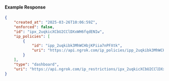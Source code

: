 <!-- Code generated for API Clients. DO NOT EDIT. -->

#### Example Response

```json
{
	"created_at": "2025-03-26T10:06:59Z",
	"enforced": false,
	"id": "ipx_2uqkicXCbU2CClDXxWH6fqdENIw",
	"ip_policies": [
		{
			"id": "ipp_2uqkibk3MhWCHbjKPiia7nPFXtk",
			"uri": "https://api.ngrok.com/ip_policies/ipp_2uqkibk3MhWCHbjKPiia7nPFXtk"
		}
	],
	"type": "dashboard",
	"uri": "https://api.ngrok.com/ip_restrictions/ipx_2uqkicXCbU2CClDXxWH6fqdENIw"
}
```
